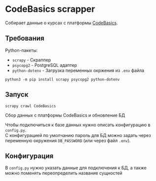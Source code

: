 
# CodeBasics scrapper

Собирает данные о курсах с платформы [CodeBasics](https://code-basics.com/ru).

## Требования

Python-пакеты:
 * `scrapy` - Скраппер
 * `psycopg2` - PostgreSQL адаптер
 * `python-dotenv` - Загрузка переменных окржения из `.env` файла

```shell
python3 -m pip install scrapy psycopg2 python-dotenv
```

## Запуск

```shell
scrapy crawl CodeBasics
```

Сбор данных с платформы CodeBasics и обновление БД

Чтобы подключиться к базе данных нужно описать конфигурацию в `config.py`.\
С конфигурацией по умолчанию пароль для БД можно задать через переменную окружения `DB_PASSWORD`
(или через файл `.env`).


## Конфигурация

В `config.py` нужно указать данные для подключения к БД, а также можно поменять переопределить
название сущностей 
